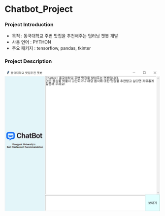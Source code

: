 # Chatbot_Project


### Project Introduction
- 목적 : 동국대학교 주변 맛집을 추천해주는 딥러닝 챗봇 개발
- 사용 언어 : PYTHON
- 주요 패키지 : tensorflow, pandas, tkinter


### Project Description
![메인화면](./images/메인화면.jpg)
